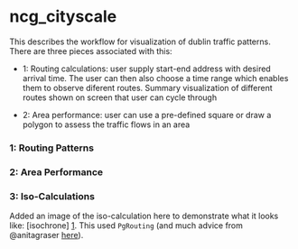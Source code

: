 ncg_cityscale
=============

This describes the workflow for visualization of dublin traffic patterns. There are three pieces associated with this:

 - 1: Routing calculations: user supply start-end address with desired arrival time. The user can then also choose a time range which enables them to observe diferent routes. Summary visualization of different routes shown on screen that user can cycle through
 
 - 2: Area performance: user can use a pre-defined square or draw a polygon to assess the traffic flows in an area

### 1: Routing Patterns



### 2: Area Performance



### 3: Iso-Calculations

Added an image of the iso-calculation here to demonstrate what it looks like:
[isochrone] [1]. This used `PgRouting` (and much advice from @anitagraser [here][2]). 

[1]: http://www.flickr.com/photos/90859215@N03/8252169937/
[2]: http://underdark.wordpress.com/2011/09/25/a-closer-look-at-alpha-shapes-in-pgrouting/